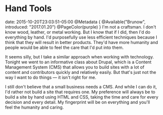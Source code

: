 # Hand Tools
date: 2015-10-20T23:03:51-05:00
@Metadata {
  @Available("Brunow", introduced: "2017.01.20")
  @PageColor(purple)
}
I'm not a craftsman. I don't know wood, leather, or metal working. But I know that if I did, then I'd do everything by hand. I'd purposefully use less efficient techniques because I think that they will result in better products. They'd have more humanity and people would be able to feel the care that I'd put into them.

It seems silly, but I take a similar approach when working with technology. Tonight we went to an informative class about Drupal, which is a Content Management System (CMS) that allows you to build sites with a lot of content and contributors quickly and relatively easily. But that's just not the way I want to do things &mdash; it isn't right for me.

I still don't believe that a small business needs a CMS. And while I can do it, I'd rather not build a site that requires one. My preference will always be to build a site by hand using HTML and CSS, taking the time and care for every decision and every detail. My fingerprint will be on everything and you'll feel the humanity and caring.
